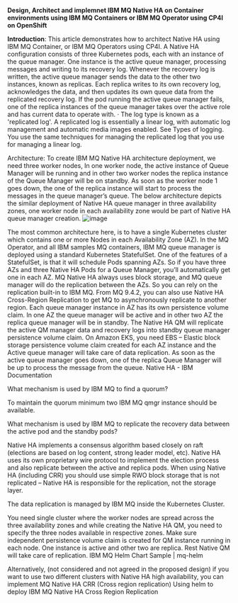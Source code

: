 **Design, Architect and implemnet IBM MQ Native HA on Container environments using IBM MQ Containers or IBM MQ Operator using CP4I on OpenShift**

**Introduction**: This article demonstrates how to architect Native HA using IBM MQ Container, or IBM MQ Operators using CP4I. 
A Native HA configuration consists of three Kubernetes pods, each with an instance of the queue manager. One instance is the active queue manager, processing messages and writing to its recovery log. Whenever the recovery log is written, the active queue manager sends the data to the other two instances, known as replicas. Each replica writes to its own recovery log, acknowledges the data, and then updates its own queue data from the replicated recovery log. If the pod running the active queue manager fails, one of the replica instances of the queue manager takes over the active role and has current data to operate with.
·                     The log type is known as a 'replicated log'. A replicated log is essentially a linear log, with automatic log management and automatic media images enabled. See Types of logging. You use the same techniques for managing the replicated log that you use for managing a linear log.

Architecture:
To create IBM MQ Native HA architecture deployment, we need three worker nodes, In one worker node, the active instance of Queue Manager will be running and in other two worker nodes the replica instance of the Queue Manager will be on standby. As soon as the worker node 1 goes down, the one of the replica instance will start to process the messages in the queue manager’s queue. The below architecture depicts the similar deployment of Native HA queue manager in three availability zones, one worker node in each availability zone would be part of Native HA queue manager creation.
 ![image](https://github.com/user-attachments/assets/314db7ca-3b59-4b06-9bdf-c4d21186c2f0)


The most common architecture here, is to have a single Kubernetes cluster which contains one or more Nodes in each Availability Zone (AZ).  In the MQ Operator, and all IBM samples MQ containers, IBM MQ queue manager is deployed using a standard Kubernetes StatefulSet.  One of the features of a StatefulSet, is that it will schedule Pods spanning AZs.  So if you have three AZs and three Native HA Pods for a Queue Manager, you’ll automatically get one in each AZ.  MQ Native HA always uses block storage, and MQ queue manager will do the replication between the AZs.  So you can rely on the replication built-in to IBM MQ.
From MQ 9.4.2, you can also use Native HA Cross-Region Replication to get MQ to asynchronously replicate to another region.
Each queue manager instance in AZ has its own persistence volume claim. In one AZ the queue manager will be active and in other two AZ the replica queue manager will be in standby. The Native HA QM will replicate the active QM manager data and recovery logs into standby queue manager persistence volume claim. 
On Amazon EKS, you need EBS – Elastic block storage persistence volume claim created for each AZ instance and the Active queue manager will take care of data replication. 
As soon as the active queue manager goes down, one of the replica Queue Manager will be up to process the message from the queue. 
Native HA - IBM Documentation

What mechanism is used by IBM MQ to find a quorum?

To maintain the quorum minimum two IBM MQ qmgr instance  should be available. 

What mechanism is used by IBM MQ to replicate the recovery data between the active pod and the standby pods?

Native HA implements a consensus algorithm based closely on raft (elections are based on log content, strong leader model, etc). Native HA uses its own proprietary wire protocol to implement the election process and also replicate between the active and replica pods. When using Native HA (including CRR) you should use simple RWO block storage that is not replicated – Native HA is responsible for the replication, not the storage layer.

The data replication is managed by IBM MQ inside the Kubernetes Cluster. 

You need single cluster where the worker nodes are spread across the three availability zones and while creating the Native HA QM, you need to specify the three nodes available in respective zones. Make sure independent persistence volume claim is created for QM instance running in each node. One instance is active and other two are replica. Rest Native QM will take care of replication. 
IBM MQ Helm Chart Sample | mq-helm

Alternatively,  (not considered and not agreed in the proposed design)
if you want to use two different clusters with Native HA high availability, you can implement MQ Native HA CRR (Cross region replication) 
Using helm to deploy IBM MQ Native HA Cross Region Replication
